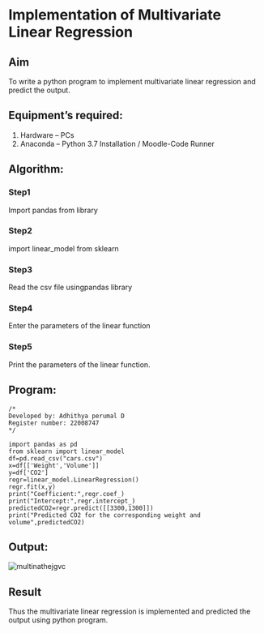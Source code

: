 # Implementation of Multivariate Linear Regression
## Aim
To write a python program to implement multivariate linear regression and predict the output.
## Equipment’s required:
1.	Hardware – PCs
2.	Anaconda – Python 3.7 Installation / Moodle-Code Runner
## Algorithm:
### Step1
Import pandas from library

### Step2
import linear_model from sklearn

### Step3
Read the csv file usingpandas library

### Step4
Enter the parameters of the linear function

### Step5
Print the parameters of the linear function.

## Program:
```
/*
Developed by: Adhithya perumal D
Register number: 22008747
*/
```
```
import pandas as pd
from sklearn import linear_model
df=pd.read_csv("cars.csv")
x=df[['Weight','Volume']]
y=df['CO2']
regr=linear_model.LinearRegression()
regr.fit(x,y)
print("Coefficient:",regr.coef_)
print("Intercept:",regr.intercept_)
predictedCO2=regr.predict([[3300,1300]])
print("Predicted CO2 for the corresponding weight and volume",predictedCO2)
```

## Output:

![multinathejgvc](https://user-images.githubusercontent.com/121166390/215317602-8b4f5a6b-7d35-48d9-833a-740acae30a09.png)


## Result
Thus the multivariate linear regression is implemented and predicted the output using python program.
